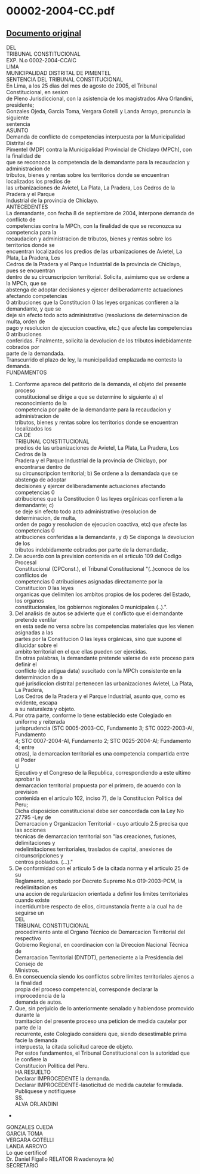 
00002-2004-CC.pdf
=================
  
[Documento original](https://tc.gob.pe/jurisprudencia/2006/00002-2004-CC.pdf)  
---  
DEL  
TRIBUNAL CONSTITUCIONAL  
EXP. N.o 0002-2004-CCAIC  
LIMA  
MUNICIPALIDAD DISTRITAL DE PIMENTEL  
SENTENCIA DEL TRIBUNAL CONSTITUCIONAL  
En Lima, a los 25 dias del mes de agosto de 2005, el Tribunal Constitucional, en sesion  
de Pleno Jurisdiccional, con la asistencia de los magistrados Alva Orlandini, presidente;  
Gonzales Ojeda, Garcia Toma, Vergara Gotelli y Landa Arroyo, pronuncia la siguiente  
sentencia  
ASUNTO  
Demanda de conflicto de competencias interpuesta por la Municipalidad Distrital de  
Pimentel (MDP) contra la Municipalidad Provincial de Chiclayo (MPCh), con la finalidad de  
que se reconozca la competencia de la demandante para la recaudacion y administracion de  
tributos, bienes y rentas sobre los territorios donde se encuentran localizados los predios de  
las urbanizaciones de Avietel, La Plata, La Pradera, Los Cedros de la Pradera y el Parque  
Industrial de la provincia de Chiclayo.  
ANTECEDENTES  
La demandante, con fecha 8 de septiembre de 2004, interpone demanda de conflicto de  
competencias contra la MPCh, con la finalidad de que se reconozca su competencia para la  
recaudacion y administracion de tributos, bienes y rentas sobre los territorios donde se  
encuentran localizados los predios de las urbanizaciones de Avietel, La Plata, La Pradera, Los  
Cedros de la Pradera y el Parque Industrial de la provincia de Chiclayo, pues se encuentran  
dentro de su circunscripcion territorial. Solicita, asimismo que se ordene a la MPCh, que se  
abstenga de adoptar decisiones y ejercer deliberadamente actuaciones afectando competencias  
0 atribuciones que la Constitucion 0 las leyes organicas confieren a la demandante, y que se  
deje sin efecto todo acto administrativo (resolucions de determinacion de multa, orden de  
pago y resolucion de ejecucion coactiva, etc.) que afecte las competencias 0 atribuciones  
conferidas. Finalmente, solicita la devolucion de los tributos indebidamente cobrados por  
parte de la demandada.  
Transcurrido el plazo de ley, la municipalidad emplazada no contesto la demanda.  
FUNDAMENTOS  
1) Conforme aparece del petitorio de la demanda, el objeto del presente proceso  
constitucional se dirige a que se determine lo siguiente a) el reconocimiento de la  
competencia por paite de la demandante para la recaudacion y administracion de  
tributos, bienes y rentas sobre los territorios donde se encuentran localizados los  
CA DE  
TRIBUNAL CONSTITUCIONAL  
predios de las urbanizaciones de Avietel, La Plata, La Pradera, Los Cedros de la  
Pradera y el Parque Industrial de la provincia de Chiclayo, por encontrarse dentro de  
su circunscripcion territorial; b) Se ordene a la demandada que se abstenga de adoptar  
decisiones y ejercer deliberadamente actuaciones afectando competencias 0  
atribuciones que la Constitucion 0 las leyes orgânicas confieren a la demandante; c)  
se deje sin efecto todo acto administrativo (resolucion de determinacion, de multa,  
orden de pago y resolucion de ejecucion coactiva, etc) que afecte las competencias 0  
atribuciones conferidas a la demandante, y d) Se disponga la devolucion de los  
tributos indebidamente cobrados por parte de la demandada;.  
2) De acuerdo con la prevision contenida en el articulo 109 del Codigo Procesal  
Constitucional (CPConst.), el Tribunal Constitucional "(..)conoce de los conflictos de  
competencias 0 atribuciones asignadas directamente por la Constitucion 0 las leyes  
organicas que delimiten los ambitos propios de los poderes del Estado, los organos  
constitucionales, los gobiernos regionales 0 municipales (..).".  
3) Del analisis de autos se advierte que el conflicto que el demandante pretende ventilar  
en esta sede no versa sobre las competencias materiales que les vienen asignadas a las  
partes por la Constitucion 0 las leyes orgânicas, sino que supone el dilucidar sobre el  
ambito territorial en el que ellas pueden ser ejercidas.  
En otras palabras, la demandante pretende valerse de este proceso para definir el  
conflicto (de antigua data) suscitado con la MPCh consistente en la determinacion de a  
qué jurisdiccion distrital pertenecen las urbanizaciones Avietel, La Plata, La Pradera,  
Los Cedros de la Pradera y el Parque Industrial, asunto que, como es evidente, escapa  
a su naturaleza y objeto.  
4) Por otra parte, conforme lo tiene establecido este Colegiado en uniforme y reiterada  
jurisprudencia (STC 0005-2003-CC, Fundamento 3; STC 0022-2003-AI, Fundamento  
4; STC 0007-2004-AI, Fundamento 2; STC 0025-2004-Al; Fundamento 4; entre  
otras), la demarcacion territorial es una competencia compartida entre el Poder  
U  
Ejecutivo y el Congreso de la Republica, correspondiendo a este ultimo aprobar la  
demarcacion territorial propuesta por el primero, de acuerdo con la prevision  
contenida en el articulo 102, inciso 7), de la Constitucion Politica del Peru;  
Dicha disposicion constitucional debe ser concordada con la Ley No 27795 -Ley de  
Demarcacion y Organizacion Territorial - cuyo articulo 2.5 precisa que las acciones  
técnicas de demarcacion territorial son "las creaciones, fusiones, delimitaciones y  
redelimitaciones territoriales, traslados de capital, anexiones de circunscripciones y  
centros poblados. (...)."  
5) De conformidad con el articulo 5 de la citada norma y el articulo 25 de su  
Reglamento, aprobado por Decreto Supremo N.o 019-2003-PCM, la redelimitacion es  
una accion de regularizacion orientada a definir los limites territoriales cuando existe  
incertidumbre respecto de ellos, circunstancia frente a la cual ha de seguirse un  
DEL  
TRIBUNAL CONSTITUCIONAL  
procedimiento ante el Organo Técnico de Demarcacion Territorial del respectivo  
Gobierno Regional, en coordinacion con la Direccion Nacional Técnica de  
Demarcacion Territorial (DNTDT), perteneciente a la Presidencia del Consejo de  
Ministros.  
6) En consecuencia siendo los conflictos sobre limites territoriales ajenos a la finalidad  
propia del proceso competencial, corresponde declarar la improcedencia de la  
demanda de autos.  
7) Que, sin perjuicio de lo anteriormente senalado y habiendose promovido durante la  
tramitacion del presente proceso una peticion de medida cautelar por parte de la  
recurrente, este Colegiado considera que, siendo desestimable prima facie la demanda  
interpuesta, la citada solicitud carece de objeto.  
Por estos fundamentos, el Tribunal Constitucional con la autoridad que le confiere la  
Constitucion Politica del Peru.  
HA RESUELTO  
Declarar IMPROCEDENTE la demanda.  
Declarar IMPROCEDENTE-lasoticitud de medida cautelar formulada.  
Publiquese y notifiquese  
SS.  
ALVA ORLANDINI  
-  
GONZALES OJEDA  
GARCIA TOMA  
VERGARA GOTELLI  
LANDA ARROYO  
Lo que certificof  
Dr. Daniel Figallo RELATOR Riwadenoyra (e)  
SECRETARIO